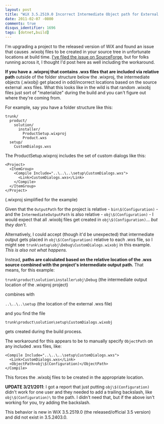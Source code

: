 ```yaml
---
layout: post
title: "WiX 3.5.2519.0 Incorrect Intermediate Object path for External Files"
date: 2011-02-07 -0800
comments: true
disqus_identifier: 1696
tags: [dotnet,build]
---
```

I'm upgrading a project to the released version of WiX and found an
issue that causes .wixobj files to be created in your source tree in
unfortunate locations at build time. [I've filed the issue on
SourceForge](https://sourceforge.net/tracker/index.php?func=detail&aid=3175345&group_id=105970&atid=642714),
but for folks running across it, I thought I'd post here as well
including the workaround.

**If you have a .wixproj that contains .wxs files that are included via
relative path** outside of the folder structure below the .wixproj, the
intermediate objects (.wixobj) get placed in odd/incorrect locations
based on the source external .wxs files. What this looks like in the
wild is that random .wixobj files just sort of "materialize" during the
build and you can't figure out where they're coming from.

For example, say you have a folder structure like this:

    trunk/
      product/
        solution/
          installer/
            ProductSetup.wixproj
            Product.wxs
      setup/
        CustomDialogs.wxs

The ProductSetup.wixproj includes the set of custom dialogs like this:

    <Project>
      <ItemGroup>
        <Compile Include="..\..\..\setup\CustomDialogs.wxs">
          <Link>CustomDialogs.wxs</Link>
        </Compile>
      </ItemGroup>
    </Project>

(.wixproj simplified for the example)

Given that the `OutputPath` for the project is relative -
`bin\$(Configuration)` - and the `IntermediateOutputPath` is also
relative - `obj\$(Configuration)` - I would expect that all .wixobj
files get created in `obj\$(Configuration)`... *but they don't*.

Alternatively, I could accept (though it'd be unexpected) that
intermediate output gets placed in `obj\$(Configuration)` relative to
each .wxs file, so I might see
`trunk\setup\obj\Debug\CustomDialogs.wixobj` in this example. *This is
also not what happens.*

Instead, **paths are calculated based on the relative location of the
.wxs source combined with the project's intermediate output path.** That
means, for this example:

`trunk\product\solution\installer\obj\Debug` (the intermediate output
location of the .wixproj project)

combines with

`..\..\..\setup` (the location of the external .wxs file)

and you find the file

`trunk\product\solution\setup\CustomDialogs.wixobj`

gets created during the build process.

The workaround for this appears to be to manually specify `ObjectPath`
on any included .wxs files, like:

    <Compile Include="..\..\..\setup\CustomDialogs.wxs">
      <Link>CustomDialogs.wxs</Link>
      <ObjectPath>obj\$(Configuration)</ObjectPath>
    </Compile>

This forces the .wixobj files to be created in the appropriate location.

**UPDATE 3/21/2011**: I got a report that just putting
`obj\$(Configuration)` didn't work for one user and they needed to add a
trailing backslash, like `obj\$(Configuration)\` to the path. I didn't
need that, but if the above isn't working for you, try adding the
backslash.

This behavior is new in WiX 3.5.2519.0 (the released/official 3.5
version) and did not exist in 3.5.2403.0.
